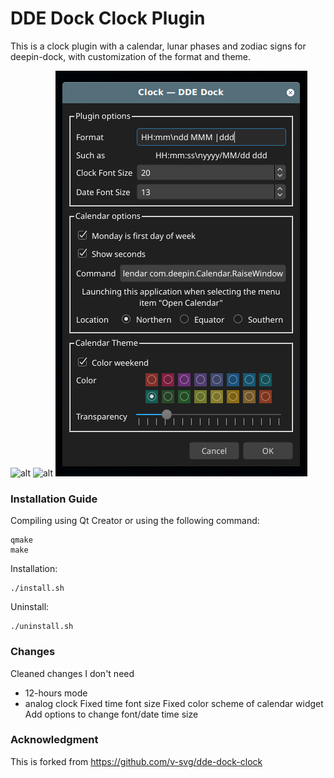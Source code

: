 DDE Dock Clock Plugin
=====================

This is a clock plugin with a calendar, lunar phases and zodiac signs for deepin-dock, with customization of the format and theme.

![alt](01_preview.png)
![alt](02_efficient.png)
![alt](03_settings.png)

### Installation Guide ###
Compiling using Qt Creator or using the following command:
```
qmake
make
```
Installation: 
```
./install.sh
```

Uninstall:
```
./uninstall.sh
```

### Changes ###
Cleaned changes I don't need 
 - 12-hours mode
 - analog clock
Fixed time font size
Fixed color scheme of calendar widget
Add options to change font/date time size

### Acknowledgment ###
This is forked from https://github.com/v-svg/dde-dock-clock
